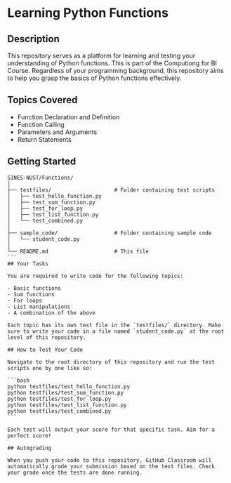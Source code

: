 # Learning Python Functions

## Description
This repository serves as a platform for learning and testing your understanding of Python functions. This is part of the Computiong for BI Course. Regardless of your programming background, this repository aims to help you grasp the basics of Python functions effectively.

## Topics Covered
- Function Declaration and Definition
- Function Calling
- Parameters and Arguments
- Return Statements


## Getting Started
``````
SINES-NUST/Functions/
│
├── testfiles/                    # Folder containing test scripts
│   ├── test_hello_function.py
│   ├── test_sum_function.py
│   ├── test_for_loop.py
│   ├── test_list_function.py
│   └── test_combined.py
│
├── sample_code/                  # Folder containing sample code
│   └── student_code.py
│
└── README.md                     # This file
```
## Your Tasks

You are required to write code for the following topics:

- Basic functions
- Sum functions
- For loops
- List manipulations
- A combination of the above

Each topic has its own test file in the `testfiles/` directory. Make sure to write your code in a file named `student_code.py` at the root level of this repository.

## How to Test Your Code

Navigate to the root directory of this repository and run the test scripts one by one like so:

```bash
python testfiles/test_hello_function.py
python testfiles/test_sum_function.py
python testfiles/test_for_loop.py
python testfiles/test_list_function.py
python testfiles/test_combined.py
```

Each test will output your score for that specific task. Aim for a perfect score!

## Autograding

When you push your code to this repository, GitHub Classroom will automatically grade your submission based on the test files. Check your grade once the tests are done running.
